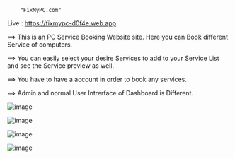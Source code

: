         "FixMyPC.com"
 
 Live : https://fixmypc-d0f4e.web.app
 
==> This is an PC Service Booking Website site. Here you can Book different Service of computers.

==> You can easily select your desire Services to add to your Service List and see the Service preview as well.

==> You have to have a account in order to book any services.

==> Admin and normal User Intrerface of Dashboard is Different.


![image](https://user-images.githubusercontent.com/76203694/116690353-13cbfe00-a9db-11eb-9b8e-d069fa866348.png)

![image](https://user-images.githubusercontent.com/76203694/116690497-44ac3300-a9db-11eb-9884-7dd07b4ac1fd.png)

![image](https://user-images.githubusercontent.com/76203694/116690527-5097f500-a9db-11eb-982c-eb040a9bea0d.png)

![image](https://user-images.githubusercontent.com/76203694/116690596-6b6a6980-a9db-11eb-8bac-00d8b2aab5ef.png)
